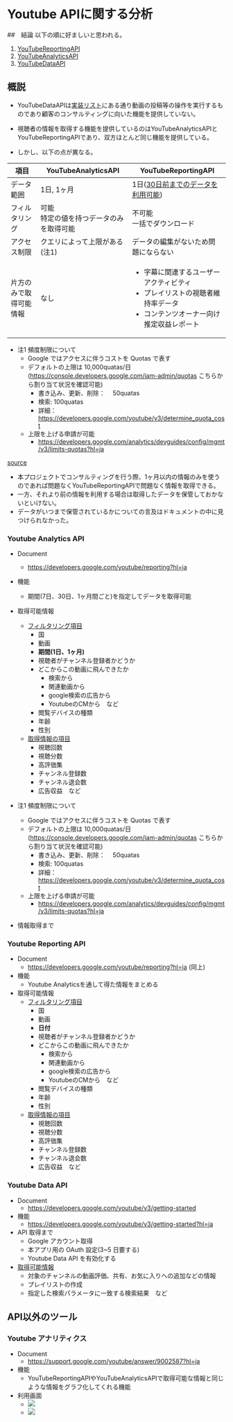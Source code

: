 # Youtube APIに関する分析

##　結論
以下の順に好ましいと思われる。
  1. [YouTubeReportingAPI](https://developers.google.com/youtube/reporting/v1/reports?hl=ja)
  2. [YouTubeAnalyticsAPI](https://developers.google.com/youtube/analytics/data_model?hl=ja)
  3. [YouTubeDataAPI](https://developers.google.com/youtube/v3/getting-started?hl=ja)

## 概説
- YouTubeDataAPIは[実装リスト](https://developers.google.com/youtube/v3/guides/implementation?hl=ja)にある通り動画の投稿等の操作を実行するものであり顧客のコンサルティングに向いた機能を提供していない。

- 視聴者の情報を取得する機能を提供しているのはYouTubeAnalyticsAPIとYouTubeReportingAPIであり、双方ほとんど同じ機能を提供している。
- しかし、以下の点が異なる。


| 項目  | YouTubeAnalyticsAPI  |  YouTubeReportingAPI |
| ----  | ----  | ----  |
| データ範囲  | 1日, 1ヶ月  | 1日([30日前までのデータを利用可能](https://developers.google.com/youtube/reporting/v1/reports?hl=ja#historical-data)) |
| フィルタリング |  可能<br>特定の値を持つデータのみを取得可能　| 不可能<br>一括でダウンロード |
| アクセス制限 | クエリによって上限がある(注1) | データの編集がないため問題にならない |
| 片方のみで取得可能情報 | なし | <ul><li>字幕に関連するユーザーアクティビティ</li><li>プレイリストの視聴者維持率データ</li><li>コンテンツオーナー向け推定収益レポート</li></ul>|

- 注1 頻度制限について
  - Google ではアクセスに伴うコストを Quotas で表す
  - デフォルトの上限は 10,000quatas/日(https://console.developers.google.com/iam-admin/quotas こちらから割り当て状況を確認可能)
    - 書き込み、更新、削除：　 50quatas
    - 検索: 100quatas
    - 詳細：https://developers.google.com/youtube/v3/determine_quota_cost
  - 上限を上げる申請が可能
    - https://developers.google.com/analytics/devguides/config/mgmt/v3/limits-quotas?hl=ja

[source](https://developers.google.com/youtube/reporting#choose-the-right-api-for-your-application)

- 本プロジェクトでコンサルティングを行う際、1ヶ月以内の情報のみを使うのであれば問題なくYouTubeReportingAPIで問題なく情報を取得できる。
- 一方、それより前の情報を利用する場合は取得したデータを保管しておかないといけない。
- データがいつまで保管されているかについての言及はドキュメントの中に見つけられなかった。

### Youtube Analytics API
- Document
  - https://developers.google.com/youtube/reporting?hl=ja 
- 機能
  - 期間(7日、30日、1ヶ月間ごと)を指定してデータを取得可能
- 取得可能情報
  - [フィルタリング項目](https://developers.google.com/youtube/reporting/v1/reports/dimensions?hl=ja#adType)
    - 国
    - 動画
    - **期間(1日、1ヶ月)**
    - 視聴者がチャンネル登録者かどうか
    - どこからこの動画に飛んできたか
      - 検索から
      - 関連動画から
      - google検索の広告から
      - YoutubeのCMから　など
    - 閲覧デバイスの種類
    - 年齢
    - 性別
  - [取得情報の項目](https://developers.google.com/youtube/analytics/metrics)
    - 視聴回数
    - 視聴分数
    - 高評価集
    - チャンネル登録数
    - チャンネル退会数
    - 広告収益　など

- 注1 頻度制限について
  - Google ではアクセスに伴うコストを Quotas で表す
  - デフォルトの上限は 10,000quatas/日(https://console.developers.google.com/iam-admin/quotas こちらから割り当て状況を確認可能)
    - 書き込み、更新、削除：　 50quatas
    - 検索: 100quatas
    - 詳細：https://developers.google.com/youtube/v3/determine_quota_cost
  - 上限を上げる申請が可能
    - https://developers.google.com/analytics/devguides/config/mgmt/v3/limits-quotas?hl=ja
- 情報取得まで

### Youtube Reporting API
- Document
  - https://developers.google.com/youtube/reporting?hl=ja (同上)
- 機能
  - Youtube Analyticsを通して得た情報をまとめる
- 取得可能情報
  - [フィルタリング項目](https://developers.google.com/youtube/reporting/v1/reports/dimensions)
    - 国
    - 動画
    - **日付**
    - 視聴者がチャンネル登録者かどうか
    - どこからこの動画に飛んできたか
      - 検索から
      - 関連動画から
      - google検索の広告から
      - YoutubeのCMから　など
    - 閲覧デバイスの種類
    - 年齢
    - 性別
  - [取得情報の項目](https://developers.google.com/youtube/reporting/v1/reports/metrics)
    - 視聴回数
    - 視聴分数
    - 高評価集
    - チャンネル登録数
    - チャンネル退会数
    - 広告収益　など


### Youtube Data API

- Document
  - https://developers.google.com/youtube/v3/getting-started
- 機能
  - https://developers.google.com/youtube/v3/getting-started?hl=ja
- API 取得まで
  - Google アカウント取得
  - 本アプリ用の OAuth 設定(3~5 日要する)
  - Youtube Data API を有効化する
- [取得可能情報](https://developers.google.com/youtube/v3/guides/implementation?hl=en)
  - 対象のチャンネルの動画評価、共有、お気に入りへの追加などの情報
  - プレイリストの作成
  - 指定した検索パラメータに一致する検索結果　など

## API以外のツール
### Youtube アナリティクス
- Document
  - https://support.google.com/youtube/answer/9002587?hl=ja
- 機能
  - YouTubeReportingAPIやYouTubeAnalyticsAPIで取得可能な情報と同じような情報をグラフ化してくれる機能
- 利用画面
  - ![](https://i.imgur.com/gCbFeQa.png)
  - ![](https://i.imgur.com/8gTOyVt.png)
